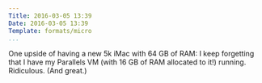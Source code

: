 ```yaml
---
Title: 2016-03-05 13:39
Date: 2016-03-05 13:39
Template: formats/micro
...
```


One upside of having a new 5k iMac with 64 GB of RAM: I keep forgetting that I have my Parallels VM (with 16 GB of RAM allocated to it!) running. Ridiculous. (And great.)
